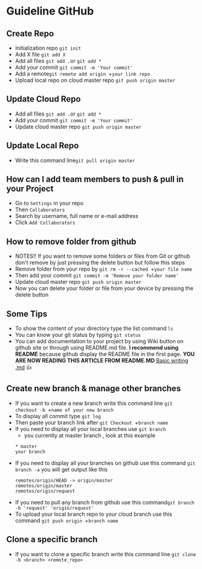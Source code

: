 # Guideline GitHub 

## Create Repo
* Initialization repo `git init`
* Add X file `git add X`
* Add all files `git add .`or `git add *`
* Add your commit `git commit -m 'Your commit'`
* Add a remote`git remote add origin `+`your link repo`
* Upload local repo on cloud master repo `git push origin master`

## Update Cloud Repo
* Add all files `git add .`or `git add *`
* Add your commit `git commit -m 'Your commit'`
* Update cloud master repo `git push origin master`

## Update Local Repo
* Write this command line`git pull origin master`

## How can I add team members to push & pull in your Project
* Go to `Settings` in your repo
* Then `Collaborators` 
* Search by username, full name or e-mail address 
* Click `Add Collaborators`

## How to remove folder from github
* NOTES!! If you want to remove some folders or files from Git or github don't remove by just pressing the delete button but follow this steps
* Remove folder from your repo by `git rm -r --cached `+`your file name`
* Then add your commit `git commit -m 'Remove your folder name'`
* Update cloud master repo `git push origin master`
* Now you can delete your folder or file from your device by pressing the delete button

## Some Tips
* To show the content of your directory type the list command `ls`
* You can know your git status by typing `git status`
* You can add documentation to your project by using Wiki button on github site or through using README.md file. **I recommend using README** because github display the README file in the first page. **YOU ARE NOW READING THIS ARTICLE FROM README.MD** [Basic writing .md](https://help.github.com/articles/basic-writing-and-formatting-syntax/#using-emoji) :+1:

## Create new branch & manage other branches 
* If you want to create a new branch write this command line `git checkout -b `+`name of your new branch`
* To display all commit type `git log`
* Then paste your branch link after `git Checkout `+`branch name`
* If you need to display all your local branches use `git branch`
	* you currently at master branch , look at this example
	```terminal
	* master
	your branch
	```
* If you need to display all your branches on github use this command `git branch -a`
	you will get output like this
	```
	remotes/origin/HEAD -> origin/master
  	remotes/origin/master
  	remotes/origin/request
	```
* If you need to pull any branch from github use this command`git branch -b 'request' 'origin/request'`
* To upload your local branch repo to your cloud branch use this command `git push origin `+`branch name`

## Clone a specific branch
* If you want to clone a specific branch write this command line `git clone -b <branch> <remote_repo>`


